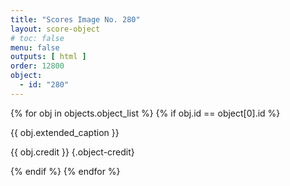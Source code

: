 ```yaml
---
title: "Scores Image No. 280"
layout: score-object
# toc: false
menu: false
outputs: [ html ]
order: 12800
object:
  - id: "280"
---
```


{% for obj in objects.object_list %}
{% if obj.id == object[0].id %}

{{ obj.extended_caption }}

{{ obj.credit }} {.object-credit}

{% endif %}
{% endfor %}
